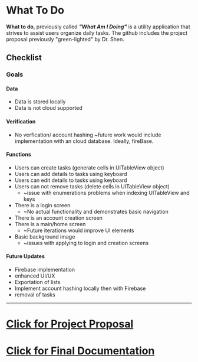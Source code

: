 # What To Do
**What to do**, previously called **_"What Am I Doing"_** is a utility application that strives to assist users organize daily tasks. The github includes the project proposal previously "green-lighted" by Dr. Shen.
## Checklist
### Goals
#### Data
  * Data is stored locally
  * Data is not cloud supported
#### Verification
  * No verfication/ account hashing
  ~future work would include implementation with an cloud database. Ideally, fireBase.
#### Functions
  * Users can create tasks (generate cells in UITableView object)
  * Users can add details to tasks using keyboard
  * Users can edit details to tasks using keyboard
  * Users can not remove tasks (delete cells in UITableView object)
    * ~issue with enumerations problems when indexing UITableView and keys
  * There is a login screen
    * ~No actual functionality and demonstrates basic navigation
  * There is an account creation screen
  * There is a main/home screen
    * ~Future iterations would improve UI elements
  * Basic background image
    * ~issues with applying to login and creation screens
#### Future Updates
  * Firebase implementation
  * enhanced UI/UX
  * Exportation of lists
  * Implement account hashing locally then with Firebase
  * removal of tasks
---
# [Click for Project Proposal](https://github.com/duck-mon/main/blob/main/What%20Am%20I%20Doing_%20-%20New%20Project%20Proposal.pdf)
# [Click for Final Documentation](https://github.com/duck-mon/whatToDo/blob/main/What%20to%20Do_%20Final%20Documentation.pdf)
